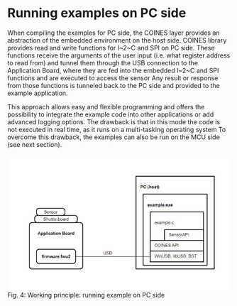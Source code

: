 # Running examples on PC side

When compiling the examples for PC side, the COINES layer provides an abstraction of the embedded environment on the host side.
COINES library provides read and write functions for I~2~C and SPI on PC side.
These functions receive the arguments of the user input (i.e. what register address to read from) and tunnel them through the USB connection to the Application Board, where they are fed into the embedded I~2~C and SPI functions and are executed to access the sensor
Any result or response from those functions is tunneled back to the PC side and provided to the example application.

This approach allows easy and flexible programming and offers the possibility to integrate the example code into other applications or add advanced logging options.
The drawback is that in this mode the code is not executed in real time, as it runs on a multi-tasking operating system
To overcome this drawback, the examples can also be run on the MCU side (see next section).


  ![Image: running example on PC side](working_princpile_run_on_pc.png)
  Fig. 4: Working principle: running example on PC side
